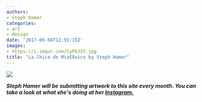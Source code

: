 ```yaml
---
authors:
- Steph Hamer
categories:
- art
- design
date: '2017-09-04T12:55:15Z'
images:
- https://i.imgur.com/CyP6JSY.jpg
title: "La Chica de M\xE9xico by Steph Hamer"
---
```

![](https://i.imgur.com/CyP6JSY.jpg "")

_**Steph Hamer will be submitting artwork to this site every month. You can take a look at what she's doing at her [Instagram.](https://www.instagram.com/steph_hamer/ "")**_